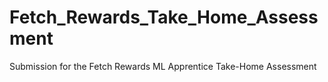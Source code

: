 # Fetch_Rewards_Take_Home_Assessment
Submission for the Fetch Rewards ML Apprentice Take-Home Assessment
